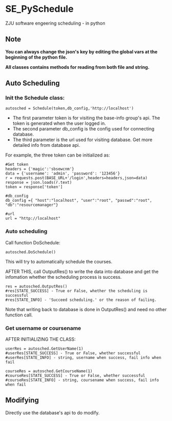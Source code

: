 # SE_PySchedule
ZJU software engeering scheduling - in python

## Note
**You can always change the json's key by editing the global vars at the beginning of the python file.**

**All classes contains methods for reading from both file and string.**

## Auto Scheduling
### Init the Schedule class:

    autosched = Schedule(token,db_config,'http://localhost')

- The first parameter token is for visiting the base-info group's api. The token is generated when the user logged in.
- The second parameter db_config is the config used for connecting database.
- The third parameter is the url used for visiting database. Get more detailed info from database api.

For example, the three token can be initialized as:

    #Get token
    headers = {'magic':'sbsewcnm'}
    data = {'username': 'admin', 'password': '123456'}
    r = requests.post(BASE_URL+'/login',headers=headers,json=data)
    response = json.loads(r.text)
    token = response['token']
    
    #db_config
    db_config ={ "host":"localhost", "user":"root", "passwd":"root", "db":"resourcemanager"}
    
    #url
    url = "http://localhost"
    
### Auto scheduling
Call function DoSchedule:

    autosched.DoSchedule()

This will try to automatically schedule the courses.

AFTER THIS, call OutputRes() to write the data into database and get the infomation whether the scheduling process is success.

    res = autosched.OutputRes()
    #res[STATE_SUCCESS] - True or False, whether the scheduling is successful
    #res[STATE_INFO] - 'Succeed scheduling.' or the reason of failing.
    
Note that writing back to database is done in OutputRes() and need no other function call.
### Get username or coursename
AFTER INITIALIZING THE CLASS:

    userRes = autosched.GetUserName(1)
    #userRes[STATE_SUCCESS] - True or False, whether successful
    #userRes[STATE_INFO] - string, username when success, fail info when fail
    
    courseRes = autosched.GetCourseName(1)
    #courseRes[STATE_SUCCESS] - True or False, whether successful
    #courseRes[STATE_INFO] - string, coursename when success, fail info when fail
## Modifying
Directly use the database's api to do modify.
